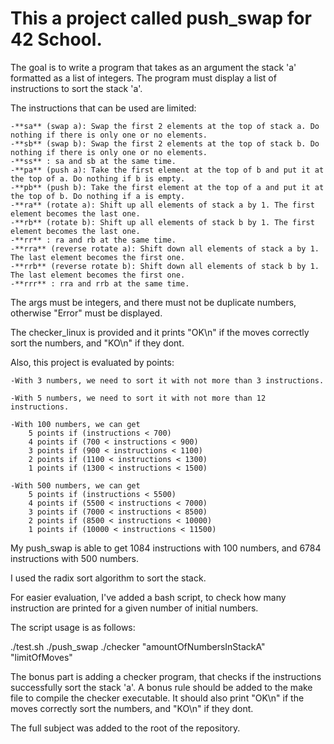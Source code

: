 This a project called push_swap for 42 School.
======

The goal is to write a program that takes as an argument the stack
'a' formatted as a list of integers. The program must display a list of instructions to sort the stack 'a'.

The instructions that can be used are limited:

	-**sa** (swap a): Swap the first 2 elements at the top of stack a. Do nothing if there is only one or no elements.
	-**sb** (swap b): Swap the first 2 elements at the top of stack b. Do nothing if there is only one or no elements.
	-**ss** : sa and sb at the same time.
	-**pa** (push a): Take the first element at the top of b and put it at the top of a. Do nothing if b is empty.
	-**pb** (push b): Take the first element at the top of a and put it at the top of b. Do nothing if a is empty.
	-**ra** (rotate a): Shift up all elements of stack a by 1. The first element becomes the last one.
	-**rb** (rotate b): Shift up all elements of stack b by 1. The first element becomes the last one.
	-**rr** : ra and rb at the same time.
	-**rra** (reverse rotate a): Shift down all elements of stack a by 1.	The last element becomes the first one.
	-**rrb** (reverse rotate b): Shift down all elements of stack b by 1. The last element becomes the first one.
	-**rrr** : rra and rrb at the same time.

The args must be integers, and there must not be duplicate numbers, otherwise "Error" must be displayed.

The checker_linux is provided and it prints "OK\n" if the moves correctly sort the numbers, and "KO\n" if they dont.

Also, this project is evaluated by points:

	-With 3 numbers, we need to sort it with not more than 3 instructions.

	-With 5 numbers, we need to sort it with not more than 12 instructions.

	-With 100 numbers, we can get
		5 points if (instructions < 700)
		4 points if (700 < instructions < 900)
		3 points if (900 < instructions < 1100)
		2 points if (1100 < instructions < 1300)
		1 points if (1300 < instructions < 1500)

	-With 500 numbers, we can get
		5 points if (instructions < 5500)
		4 points if (5500 < instructions < 7000)
		3 points if (7000 < instructions < 8500)
		2 points if (8500 < instructions < 10000)
		1 points if (10000 < instructions < 11500)

My push_swap is able to get 1084 instructions with 100 numbers, and 6784 instructions with 500 numbers.

I used the radix sort algorithm to sort the stack.

For easier evaluation, I've added a bash script, to check how many instruction are printed for a given number of initial numbers.

The script usage is as follows:

./test.sh ./push_swap ./checker "amountOfNumbersInStackA" "limitOfMoves"

The bonus part is adding a checker program, that checks if the instructions successfully sort the stack 'a'. A bonus rule should be added to the make file to compile the checker executable. It should also print "OK\n" if the moves correctly sort the numbers, and "KO\n" if they dont.

The full subject was added to the root of the repository.
